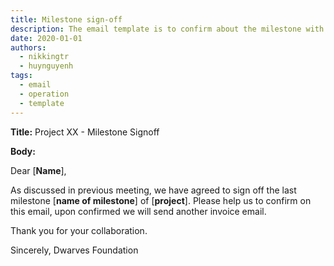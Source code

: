 ```yaml
---
title: Milestone sign-off
description: The email template is to confirm about the milestone with client.
date: 2020-01-01
authors:
  - nikkingtr
  - huynguyenh
tags:
  - email
  - operation
  - template
---
```


**Title:** Project XX - Milestone Signoff

**Body:**

Dear [**Name**],

As discussed in previous meeting, we have agreed to sign off the last milestone [**name of milestone**] of [**project**]. Please help us to confirm on this email, upon confirmed we will send another invoice email.

Thank you for your collaboration.

Sincerely,
Dwarves Foundation
